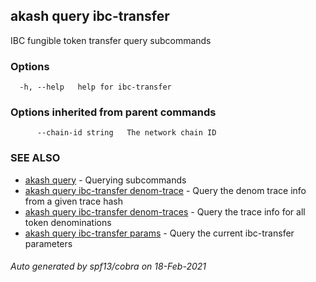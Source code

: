 ## akash query ibc-transfer

IBC fungible token transfer query subcommands

### Options

```
  -h, --help   help for ibc-transfer
```

### Options inherited from parent commands

```
      --chain-id string   The network chain ID
```

### SEE ALSO

* [akash query](akash_query.md)	 - Querying subcommands
* [akash query ibc-transfer denom-trace](akash_query_ibc-transfer_denom-trace.md)	 - Query the denom trace info from a given trace hash
* [akash query ibc-transfer denom-traces](akash_query_ibc-transfer_denom-traces.md)	 - Query the trace info for all token denominations
* [akash query ibc-transfer params](akash_query_ibc-transfer_params.md)	 - Query the current ibc-transfer parameters

###### Auto generated by spf13/cobra on 18-Feb-2021
